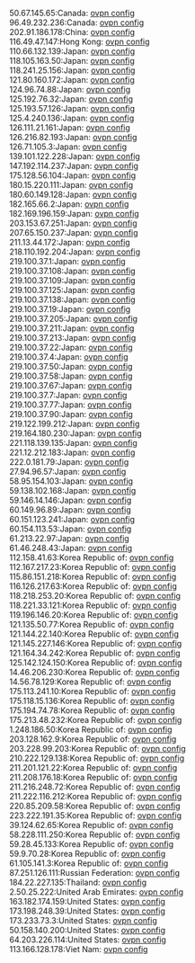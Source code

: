 50.67.145.65:Canada: [ovpn config](vpn/50_67_145_65.ovpn)  
96.49.232.236:Canada: [ovpn config](vpn/96_49_232_236.ovpn)  
202.91.186.178:China: [ovpn config](vpn/202_91_186_178.ovpn)  
116.49.47.147:Hong Kong: [ovpn config](vpn/116_49_47_147.ovpn)  
110.66.132.139:Japan: [ovpn config](vpn/110_66_132_139.ovpn)  
118.105.163.50:Japan: [ovpn config](vpn/118_105_163_50.ovpn)  
118.241.25.156:Japan: [ovpn config](vpn/118_241_25_156.ovpn)  
121.80.160.172:Japan: [ovpn config](vpn/121_80_160_172.ovpn)  
124.96.74.88:Japan: [ovpn config](vpn/124_96_74_88.ovpn)  
125.192.76.32:Japan: [ovpn config](vpn/125_192_76_32.ovpn)  
125.193.57.126:Japan: [ovpn config](vpn/125_193_57_126.ovpn)  
125.4.240.136:Japan: [ovpn config](vpn/125_4_240_136.ovpn)  
126.111.21.161:Japan: [ovpn config](vpn/126_111_21_161.ovpn)  
126.216.82.193:Japan: [ovpn config](vpn/126_216_82_193.ovpn)  
126.71.105.3:Japan: [ovpn config](vpn/126_71_105_3.ovpn)  
139.101.122.228:Japan: [ovpn config](vpn/139_101_122_228.ovpn)  
147.192.114.237:Japan: [ovpn config](vpn/147_192_114_237.ovpn)  
175.128.56.104:Japan: [ovpn config](vpn/175_128_56_104.ovpn)  
180.15.220.111:Japan: [ovpn config](vpn/180_15_220_111.ovpn)  
180.60.149.128:Japan: [ovpn config](vpn/180_60_149_128.ovpn)  
182.165.66.2:Japan: [ovpn config](vpn/182_165_66_2.ovpn)  
182.169.196.159:Japan: [ovpn config](vpn/182_169_196_159.ovpn)  
203.153.67.251:Japan: [ovpn config](vpn/203_153_67_251.ovpn)  
207.65.150.237:Japan: [ovpn config](vpn/207_65_150_237.ovpn)  
211.13.44.172:Japan: [ovpn config](vpn/211_13_44_172.ovpn)  
218.110.192.204:Japan: [ovpn config](vpn/218_110_192_204.ovpn)  
219.100.37.1:Japan: [ovpn config](vpn/219_100_37_1.ovpn)  
219.100.37.108:Japan: [ovpn config](vpn/219_100_37_108.ovpn)  
219.100.37.109:Japan: [ovpn config](vpn/219_100_37_109.ovpn)  
219.100.37.125:Japan: [ovpn config](vpn/219_100_37_125.ovpn)  
219.100.37.138:Japan: [ovpn config](vpn/219_100_37_138.ovpn)  
219.100.37.19:Japan: [ovpn config](vpn/219_100_37_19.ovpn)  
219.100.37.205:Japan: [ovpn config](vpn/219_100_37_205.ovpn)  
219.100.37.211:Japan: [ovpn config](vpn/219_100_37_211.ovpn)  
219.100.37.213:Japan: [ovpn config](vpn/219_100_37_213.ovpn)  
219.100.37.22:Japan: [ovpn config](vpn/219_100_37_22.ovpn)  
219.100.37.4:Japan: [ovpn config](vpn/219_100_37_4.ovpn)  
219.100.37.50:Japan: [ovpn config](vpn/219_100_37_50.ovpn)  
219.100.37.58:Japan: [ovpn config](vpn/219_100_37_58.ovpn)  
219.100.37.67:Japan: [ovpn config](vpn/219_100_37_67.ovpn)  
219.100.37.7:Japan: [ovpn config](vpn/219_100_37_7.ovpn)  
219.100.37.77:Japan: [ovpn config](vpn/219_100_37_77.ovpn)  
219.100.37.90:Japan: [ovpn config](vpn/219_100_37_90.ovpn)  
219.122.199.212:Japan: [ovpn config](vpn/219_122_199_212.ovpn)  
219.164.180.230:Japan: [ovpn config](vpn/219_164_180_230.ovpn)  
221.118.139.135:Japan: [ovpn config](vpn/221_118_139_135.ovpn)  
221.12.212.183:Japan: [ovpn config](vpn/221_12_212_183.ovpn)  
222.0.181.79:Japan: [ovpn config](vpn/222_0_181_79.ovpn)  
27.94.96.57:Japan: [ovpn config](vpn/27_94_96_57.ovpn)  
58.95.154.103:Japan: [ovpn config](vpn/58_95_154_103.ovpn)  
59.138.102.168:Japan: [ovpn config](vpn/59_138_102_168.ovpn)  
59.146.14.146:Japan: [ovpn config](vpn/59_146_14_146.ovpn)  
60.149.96.89:Japan: [ovpn config](vpn/60_149_96_89.ovpn)  
60.151.123.241:Japan: [ovpn config](vpn/60_151_123_241.ovpn)  
60.154.113.53:Japan: [ovpn config](vpn/60_154_113_53.ovpn)  
61.213.22.97:Japan: [ovpn config](vpn/61_213_22_97.ovpn)  
61.46.248.43:Japan: [ovpn config](vpn/61_46_248_43.ovpn)  
112.158.41.63:Korea Republic of: [ovpn config](vpn/112_158_41_63.ovpn)  
112.167.217.23:Korea Republic of: [ovpn config](vpn/112_167_217_23.ovpn)  
115.86.151.218:Korea Republic of: [ovpn config](vpn/115_86_151_218.ovpn)  
116.126.217.63:Korea Republic of: [ovpn config](vpn/116_126_217_63.ovpn)  
118.218.253.20:Korea Republic of: [ovpn config](vpn/118_218_253_20.ovpn)  
118.221.33.121:Korea Republic of: [ovpn config](vpn/118_221_33_121.ovpn)  
119.196.146.20:Korea Republic of: [ovpn config](vpn/119_196_146_20.ovpn)  
121.135.50.77:Korea Republic of: [ovpn config](vpn/121_135_50_77.ovpn)  
121.144.22.140:Korea Republic of: [ovpn config](vpn/121_144_22_140.ovpn)  
121.145.227.146:Korea Republic of: [ovpn config](vpn/121_145_227_146.ovpn)  
121.164.34.242:Korea Republic of: [ovpn config](vpn/121_164_34_242.ovpn)  
125.142.124.150:Korea Republic of: [ovpn config](vpn/125_142_124_150.ovpn)  
14.46.206.230:Korea Republic of: [ovpn config](vpn/14_46_206_230.ovpn)  
14.56.78.129:Korea Republic of: [ovpn config](vpn/14_56_78_129.ovpn)  
175.113.241.10:Korea Republic of: [ovpn config](vpn/175_113_241_10.ovpn)  
175.118.15.136:Korea Republic of: [ovpn config](vpn/175_118_15_136.ovpn)  
175.194.74.78:Korea Republic of: [ovpn config](vpn/175_194_74_78.ovpn)  
175.213.48.232:Korea Republic of: [ovpn config](vpn/175_213_48_232.ovpn)  
1.248.186.50:Korea Republic of: [ovpn config](vpn/1_248_186_50.ovpn)  
203.128.162.9:Korea Republic of: [ovpn config](vpn/203_128_162_9.ovpn)  
203.228.99.203:Korea Republic of: [ovpn config](vpn/203_228_99_203.ovpn)  
210.222.129.138:Korea Republic of: [ovpn config](vpn/210_222_129_138.ovpn)  
211.201.121.22:Korea Republic of: [ovpn config](vpn/211_201_121_22.ovpn)  
211.208.176.18:Korea Republic of: [ovpn config](vpn/211_208_176_18.ovpn)  
211.216.248.72:Korea Republic of: [ovpn config](vpn/211_216_248_72.ovpn)  
211.222.116.212:Korea Republic of: [ovpn config](vpn/211_222_116_212.ovpn)  
220.85.209.58:Korea Republic of: [ovpn config](vpn/220_85_209_58.ovpn)  
223.222.191.35:Korea Republic of: [ovpn config](vpn/223_222_191_35.ovpn)  
39.124.62.65:Korea Republic of: [ovpn config](vpn/39_124_62_65.ovpn)  
58.228.111.250:Korea Republic of: [ovpn config](vpn/58_228_111_250.ovpn)  
59.28.45.133:Korea Republic of: [ovpn config](vpn/59_28_45_133.ovpn)  
59.9.70.28:Korea Republic of: [ovpn config](vpn/59_9_70_28.ovpn)  
61.105.141.3:Korea Republic of: [ovpn config](vpn/61_105_141_3.ovpn)  
87.251.126.111:Russian Federation: [ovpn config](vpn/87_251_126_111.ovpn)  
184.22.227.135:Thailand: [ovpn config](vpn/184_22_227_135.ovpn)  
2.50.25.222:United Arab Emirates: [ovpn config](vpn/2_50_25_222.ovpn)  
163.182.174.159:United States: [ovpn config](vpn/163_182_174_159.ovpn)  
173.198.248.39:United States: [ovpn config](vpn/173_198_248_39.ovpn)  
173.233.73.3:United States: [ovpn config](vpn/173_233_73_3.ovpn)  
50.158.140.200:United States: [ovpn config](vpn/50_158_140_200.ovpn)  
64.203.226.114:United States: [ovpn config](vpn/64_203_226_114.ovpn)  
113.166.128.178:Viet Nam: [ovpn config](vpn/113_166_128_178.ovpn)  
